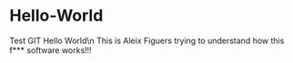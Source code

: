 # Hello-World
Test GIT Hello World\n
This is Aleix Figuers trying to understand how this f*** software works!!!

